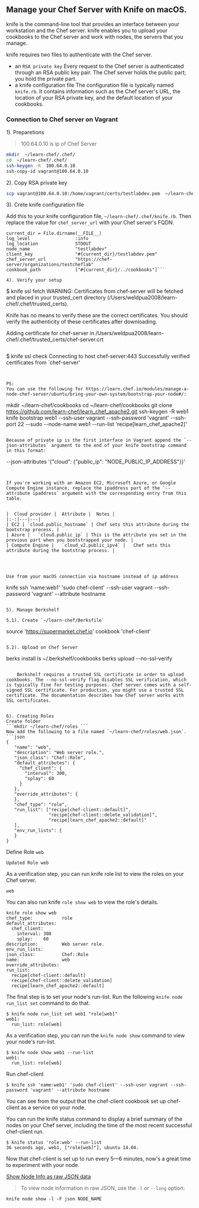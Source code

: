 ## Manage your Chef Server with Knife on macOS.

knife is the command-line tool that provides an interface between your workstation and the Chef server. knife enables you to upload your cookbooks to the Chef server and work with nodes, the servers that you manage.

knife requires two files to authenticate with the Chef server.

* an `RSA private key`
  Every request to the Chef server is authenticated through an RSA public key pair. The Chef server holds the public part; you hold the private part.
* a knife configuration file
  The configuration file is typically named `knife.rb`. It contains information such as the Chef server's URL, the location of your RSA private key, and the default location of your cookbooks.

### Connection to Chef server on Vagrant

1). Preparetions
> 100.64.0.10 is ip of Chef Server

```bash
mkdir  ~/learn-chef/.chef/
cd  ~/learn-chef/.chef/
ssh-keygen -R  100.64.0.10
ssh-copy-id vagrant@100.64.0.10
```

2). Copy RSA private key

```bash
scp vagrant@100.64.0.10:/home/vagrant/certs/testlabdev.pem  ~/learn-chef/.chef/testlabdev.pem
```

3). Crete knife configuration file

Add this to your knife configuration file, `~/learn-chef/.chef/knife.rb`. Then replace the value for `chef_server_url` with your Chef server's FQDN.
```
current_dir = File.dirname(__FILE__)
log_level                 :info
log_location              STDOUT
node_name                 "testlabdev"
client_key                "#{current_dir}/testlabdev.pem"
chef_server_url           "https://chef-server/organizations/testcheflab"
cookbook_path             ["#{current_dir}/../cookbooks"]```

4). Verify your setup

```
$ knife ssl fetch
WARNING: Certificates from chef-server will be fetched and placed in your trusted_cert
directory (/Users/weldpua2008/learn-chef/.chef/trusted_certs).

Knife has no means to verify these are the correct certificates. You should
verify the authenticity of these certificates after downloading.

Adding certificate for chef-server in /Users/weldpua2008/learn-chef/.chef/trusted_certs/chef-server.crt
```

```
$ knife ssl check
Connecting to host chef-server:443
Successfully verified certificates from `chef-server'
```


PS:
You can use the following for https://learn.chef.io/modules/manage-a-node-chef-server/ubuntu/bring-your-own-system/bootstrap-your-node#/:
```
mkdir ~/learn-chef/cookbooks
cd ~/learn-chef/cookbooks
git clone https://github.com/learn-chef/learn_chef_apache2.git
ssh-keygen -R web1
knife bootstrap web1 --ssh-user  vagrant --ssh-password 'vagrant' --ssh-port 22 --sudo  --node-name web1 --run-list 'recipe[learn_chef_apache2]'
```

Because of private ip is the first interface in Vagrant append the `--json-attributes` argument to the end of your knife bootstrap command in this format:
```
--json-attributes '{"cloud": {"public_ip": "NODE_PUBLIC_IP_ADDRESS"}}'
```


If you're working with an Amazon EC2, Microsoft Azure, or Google Compute Engine instance, replace the ipaddress part of the `--attribute ipaddress` argument with the corresponding entry from this table.


|  Cloud provider |  Attribute |  Notes |
|:-:|---|---|
| EC2 |	`cloud.public_hostname`	| Chef sets this attribute during the bootstrap process. |
| Azure |	`cloud.public_ip` | This is the attribute you set in the previous part when you bootstrapped your node. |
| Compute Engine |	 `cloud_v2.public_ipv4` |	Chef sets this attribute during the bootstrap process. |




Use from your macOS connection via hostname instead of ip address

```
knife ssh 'name:web1' 'sudo chef-client' --ssh-user vagrant --ssh-password 'vagrant' --attribute hostname
```

5). Manage Berkshelf

5.1). Create `~/learn-chef/Berksfile`
```
source 'https://supermarket.chef.io'
cookbook 'chef-client'
```

5.2). Upload on Chef Server
```
berks install
ls ~/.berkshelf/cookbooks
berks upload --no-ssl-verify
```

    Berkshelf requires a trusted SSL certificate in order to upload cookbooks. The --no-ssl-verify flag disables SSL verification, which is typically fine for testing purposes. Chef server comes with a self-signed SSL certificate. For production, you might use a trusted SSL certificate. The documentation describes how Chef server works with SSL certificates.


6). Creating Roles
Create folder
```mkdir ~/learn-chef/roles ```
Now add the following to a file named `~/learn-chef/roles/web.json`.
```json
{
   "name": "web",
   "description": "Web server role.",
   "json_class": "Chef::Role",
   "default_attributes": {
     "chef_client": {
       "interval": 300,
       "splay": 60
     }
   },
   "override_attributes": {
   },
   "chef_type": "role",
   "run_list": ["recipe[chef-client::default]",
                "recipe[chef-client::delete_validation]",
                "recipe[learn_chef_apache2::default]"
   ],
   "env_run_lists": {
   }
}
```

Define Role `web`
```$ knife role from file roles/web.json
Updated Role web
```
As a verification step, you can run knife role list to view the roles on your Chef server.

```$ knife role list
web
```

You can also run knife `role show web` to view the role's details.
```
knife role show web
chef_type:           role
default_attributes:
  chef_client:
    interval: 300
    splay:    60
description:         Web server role.
env_run_lists:
json_class:          Chef::Role
name:                web
override_attributes:
run_list:
  recipe[chef-client::default]
  recipe[chef-client::delete_validation]
  recipe[learn_chef_apache2::default]
```

The final step is to set your node's run-list. Run the following `knife node run_list set` command to do that.
```
$ knife node run_list set web1 "role[web]"
web1:
  run_list: role[web]

```

As a verification step, you can run the `knife node show` command to view your node's run-list.
```
$ knife node show web1 --run-list
web1:
  run_list: role[web]
```

Run chef-client
```
$ knife ssh 'name:web1' 'sudo chef-client' --ssh-user vagrant --ssh-password 'vagrant' --attribute hostname
```

You can see from the output that the chef-client cookbook set up chef-client as a service on your node.

You can run the knife status command to display a brief summary of the nodes on your Chef server, including the time of the most recent successful chef-client run.

```
$ knife status 'role:web' --run-list
36 seconds ago, web1, ["role[web]"], ubuntu 14.04.
```
Now that chef-client is set up to run every 5—6 minutes, now's a great time to experiment with your node.



[Show Node Info as raw JSON data](https://docs.chef.io/knife_node.html)
> To view node information in raw JSON, use the `-l` or `--long` option:

```knife node show -l -F json NODE_NAME```
